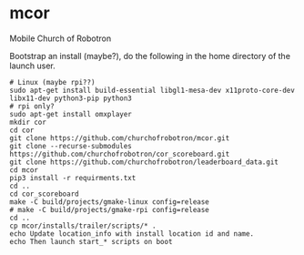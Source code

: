 mcor
====

Mobile Church of Robotron


Bootstrap an install (maybe?), do the following in the home directory of the launch user.
```
# Linux (maybe rpi??)
sudo apt-get install build-essential libgl1-mesa-dev x11proto-core-dev libx11-dev python3-pip python3
# rpi only?
sudo apt-get install omxplayer
mkdir cor
cd cor
git clone https://github.com/churchofrobotron/mcor.git
git clone --recurse-submodules https://github.com/churchofrobotron/cor_scoreboard.git
git clone https://github.com/churchofrobotron/leaderboard_data.git
cd mcor
pip3 install -r requirments.txt
cd ..
cd cor_scoreboard
make -C build/projects/gmake-linux config=release
# make -C build/projects/gmake-rpi config=release
cd ..
cp mcor/installs/trailer/scripts/* .
echo Update location_info with install location id and name.
echo Then launch start_* scripts on boot
```